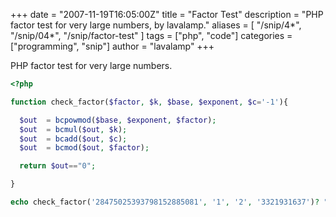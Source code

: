 +++
date = "2007-11-19T16:05:00Z"
title = "Factor Test"
description = "PHP factor test for very large numbers, by lavalamp."
aliases = [
  "/snip/4*",
  "/snip/04*",
  "/snip/factor-test"
]
tags = ["php", "code"]
categories = ["programming", "snip"]
author = "lavalamp"
+++

PHP factor test for very large numbers.

```php
<?php

function check_factor($factor, $k, $base, $exponent, $c='-1'){

  $out  = bcpowmod($base, $exponent, $factor);
  $out  = bcmul($out, $k);
  $out  = bcadd($out, $c);
  $out  = bcmod($out, $factor);

  return $out=="0";

}

echo check_factor('28475025393798152885081', '1', '2', '3321931637')? "True!": "False!";
```
